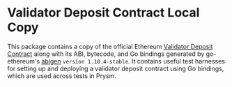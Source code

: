 # Validator Deposit Contract Local Copy

This package contains a copy of the official Ethereum [Validator Deposit Contract](https://github.com/ethereum/consensus-specs/tree/e4a9c5fa29def20c4264cd860868f131d6f40e72/solidity_deposit_contract) along with its ABI, bytecode, and Go bindings generated by go-ethereum's [abigen](https://github.com/ethereum/go-ethereum/tree/master/cmd/abigen) `version 1.10.4-stable`. It contains useful test harnesses for setting up and deploying a validator deposit contract using Go bindings, which are used across tests in Prysm.
